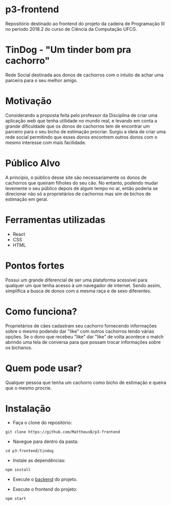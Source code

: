 # p3-frontend
Repositório destinado ao frontend do projeto da cadeira de Programação III no período 2018.2 do curso de Ciência da Computação UFCG.

# TinDog - "Um tinder bom pra cachorro"
Rede Social destinada aos donos de cachorros com o intuito de achar uma parceira para o seu melhor amigo.

# Motivação
Considerando a proposta feita pelo professor da Disciplina de criar uma aplicação web que tenha utilidade no mundo real, e levando em conta a grande dificuldade que os donos de cachorros tem de encontrar um parceiro para o seu bicho de estimação procriar. Surgiu a ideia de criar uma rede social permitindo que esses donos encontrem outros donos com o mesmo interesse com mais facilidade.

# Público Alvo
A princípio, o público desse site são necessariamente os donos de cachorros que queiram filhotes do seu cão. No entanto, podendo mudar levemente o seu público depois de algum tempo no ar, então poderia se direcionar não só a proprietários de cachorros mas sim de bichos de estimação em geral.

# Ferramentas utilizadas
- React
- CSS
- HTML

# Pontos fortes
Possui um grande diferencial de ser uma plataforma acessível para qualquer um que tenha acesso à um navegador de internet. Sendo assim, simplifica a busca de donos com a mesma raça e de sexo diferentes.

# Como funciona?
Proprietários de cães cadastram seu cachorro fornecendo informações sobre o mesmo podendo dar "like" com outros cachorros tendo várias opções. Se o dono que recebeu "like" dar "like" de volta acontece o match abrindo uma tela de conversa para que possam trocar informações sobre os bichanos.

# Quem pode usar?
Qualquer pessoa que tenha um cachorro como bicho de estimação e queira que o mesmo procrie.

# Instalação
- Faça o clone do repositório:
```shell
git clone https://github.com/MattheusB/p3-frontend
```

- Navegue para dentro da pasta:
```shell
cd p3-frontend/tindog
```

- Instale as dependências:
```shell
npm install
```

- Execute o [backend](https://github.com/MattheusB/p3-frontend) do projeto.

- Execute o frontend do projeto:
```shell
npm start
```

